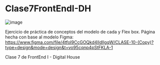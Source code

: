 # Clase7FrontEndI-DH
![image](https://github.com/SaraCarol/Clase7FrontEndI-DH/assets/108689651/b12e1add-ebb1-4026-806d-63429737d003)

Ejercicio de práctica de conceptos del modelo de cada y Flex box.
Página hecha con base al modelo Figma: https://www.figma.com/file/4tfoI9CcGOQkd4lIdllgqW/CLASE-10-(Copy)?type=design&mode=design&t=vo95cqnp4pStFKLA-1

Clase 7 de FrontEnd I - Digital House
